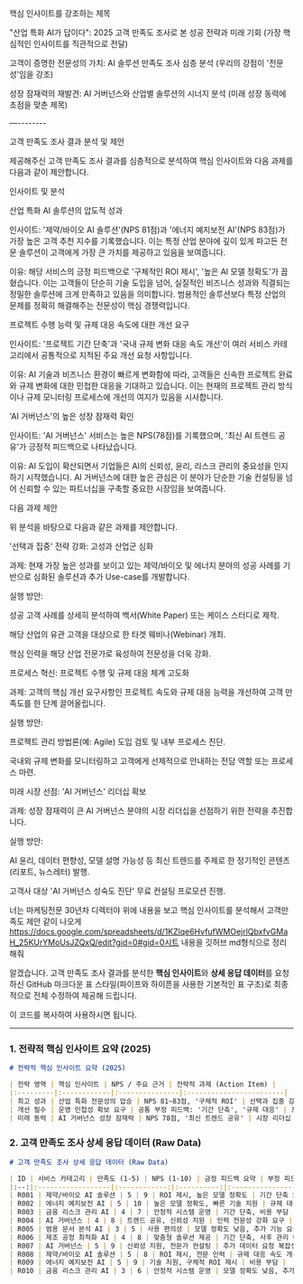 핵심 인사이트를 강조하는 제목

"산업 특화 AI가 답이다": 2025 고객 만족도 조사로 본 성공 전략과 미래 기회 (가장 핵심적인 인사이트를 직관적으로 전달)

고객이 증명한 전문성의 가치: AI 솔루션 만족도 조사 심층 분석 (우리의 강점이 '전문성'임을 강조)

성장 잠재력의 재발견: AI 거버넌스와 산업별 솔루션의 시너지 분석 (미래 성장 동력에 초점을 맞춘 제목)

—--------

고객 만족도 조사 결과 분석 및 제안

제공해주신 고객 만족도 조사 결과를 심층적으로 분석하여 핵심 인사이트와 다음 과제를 다음과 같이 제안합니다.

인사이트 및 분석

산업 특화 AI 솔루션의 압도적 성과

인사이트: '제약/바이오 AI 솔루션'(NPS 81점)과 '에너지 예지보전 AI'(NPS 83점)가 가장 높은 고객 추천 지수를 기록했습니다. 이는 특정 산업 분야에 깊이 있게 파고든 전문 솔루션이 고객에게 가장 큰 가치를 제공하고 있음을 보여줍니다.

이유: 해당 서비스의 긍정 피드백으로 '구체적인 ROI 제시', '높은 AI 모델 정확도'가 꼽혔습니다. 이는 고객들이 단순히 기술 도입을 넘어, 실질적인 비즈니스 성과와 직결되는 정밀한 솔루션에 크게 만족하고 있음을 의미합니다. 범용적인 솔루션보다 특정 산업의 문제를 정확히 해결해주는 전문성이 핵심 경쟁력입니다.

프로젝트 수행 능력 및 규제 대응 속도에 대한 개선 요구

인사이트: '프로젝트 기간 단축'과 '국내 규제 변화 대응 속도 개선'이 여러 서비스 카테고리에서 공통적으로 지적된 주요 개선 요청 사항입니다.

이유: AI 기술과 비즈니스 환경이 빠르게 변화함에 따라, 고객들은 신속한 프로젝트 완료와 규제 변화에 대한 민첩한 대응을 기대하고 있습니다. 이는 현재의 프로젝트 관리 방식이나 규제 모니터링 프로세스에 개선의 여지가 있음을 시사합니다.

'AI 거버넌스'의 높은 성장 잠재력 확인

인사이트: 'AI 거버넌스' 서비스는 높은 NPS(78점)를 기록했으며, '최신 AI 트렌드 공유'가 긍정적 피드백으로 나타났습니다.

이유: AI 도입이 확산되면서 기업들은 AI의 신뢰성, 윤리, 리스크 관리의 중요성을 인지하기 시작했습니다. AI 거버넌스에 대한 높은 관심은 이 분야가 단순한 기술 컨설팅을 넘어 신뢰할 수 있는 파트너십을 구축할 중요한 시장임을 보여줍니다.

다음 과제 제안

위 분석을 바탕으로 다음과 같은 과제를 제안합니다.

'선택과 집중' 전략 강화: 고성과 산업군 심화

과제: 현재 가장 높은 성과를 보이고 있는 제약/바이오 및 에너지 분야의 성공 사례를 기반으로 심화된 솔루션과 추가 Use-case를 개발합니다.

실행 방안:

성공 고객 사례를 상세히 분석하여 백서(White Paper) 또는 케이스 스터디로 제작.

해당 산업의 유관 고객을 대상으로 한 타겟 웨비나(Webinar) 개최.

핵심 인력을 해당 산업 전문가로 육성하여 전문성을 더욱 강화.

프로세스 혁신: 프로젝트 수행 및 규제 대응 체계 고도화

과제: 고객의 핵심 개선 요구사항인 프로젝트 속도와 규제 대응 능력을 개선하여 고객 만족도를 한 단계 끌어올립니다.

실행 방안:

프로젝트 관리 방법론(예: Agile) 도입 검토 및 내부 프로세스 진단.

국내외 규제 변화를 모니터링하고 고객에게 선제적으로 안내하는 전담 역할 또는 프로세스 마련.

미래 시장 선점: 'AI 거버넌스' 리더십 확보

과제: 성장 잠재력이 큰 AI 거버넌스 분야의 시장 리더십을 선점하기 위한 전략을 추진합니다.

실행 방안:

AI 윤리, 데이터 편향성, 모델 설명 가능성 등 최신 트렌드를 주제로 한 정기적인 콘텐츠(리포트, 뉴스레터) 발행.

고객사 대상 'AI 거버넌스 성숙도 진단' 무료 컨설팅 프로모션 진행.



너는 마케팅전문 30년차 디렉터야 위에 내용을 보고 핵심 인사이트를 분석해서 고객만족도 제안 같이 나오게 https://docs.google.com/spreadsheets/d/1KZlqe6HvfufWMOejrlQbxfvGMaH_25KUrYMoUsJZQxQ/edit?gid=0#gid=0시트 내용을 깃허브 md형식으로 정리해줘


알겠습니다. 고객 만족도 조사 결과를 분석한 **핵심 인사이트**와 **상세 응답 데이터**를 요청하신 GitHub 마크다운 표 스타일(파이프와 하이픈을 사용한 기본적인 표 구조)로 최종적으로 전체 수정하여 제공해 드립니다.

이 코드를 복사하여 사용하시면 됩니다.

-----

### 1\. 전략적 핵심 인사이트 요약 (2025)

```markdown
# 전략적 핵심 인사이트 요약 (2025)

| 전략 영역 | 핵심 인사이트 | NPS / 주요 근거 | 전략적 과제 (Action Item) |
|:---------|:------------|:---------------|:------------------------|
| 최고 성과 | 산업 특화 전문성의 압승 | NPS 81~83점, '구체적 ROI' | 선택과 집중 강화 (고성과 산업군에 리소스 집중) |
| 개선 필수 | 운영 민첩성 확보 요구 | 공통 부정 피드백: '기간 단축', '규제 대응' | 프로세스 혁신 (Agile 도입, 규제 선제적 안내) |
| 미래 동력 | AI 거버넌스 성장 잠재력 | NPS 78점, '최신 트렌드 공유' | 시장 리더십 확보 (Thought Leadership, 성숙도 진단) |
```

### 2\. 고객 만족도 조사 상세 응답 데이터 (Raw Data)

```markdown
# 고객 만족도 조사 상세 응답 데이터 (Raw Data)

| ID | 서비스 카테고리 | 만족도 (1-5) | NPS (1-10) | 긍정 피드백 요약 | 부정 피드백 요약 |
|:--:|:------------------|:------------:|:----------:|:------------------|:-------------------|
| R001 | 제약/바이오 AI 솔루션 | 5 | 9 | ROI 제시, 높은 모델 정확도 | 기간 단축 요구 |
| R002 | 에너지 예지보전 AI | 5 | 10 | 높은 모델 정확도, 빠른 기술 지원 | 규제 대응 속도 개선 |
| R003 | 금융 리스크 관리 AI | 4 | 7 | 안정적 시스템 운영 | 기간 단축, 비용 부담 |
| R004 | AI 거버넌스 | 4 | 8 | 트렌드 공유, 신뢰성 지원 | 인력 전문성 강화 요구 |
| R005 | 범용 문서 분석 AI | 3 | 5 | 사용 편의성 | 모델 정확도 낮음, 추가 기능 요구 |
| R006 | 제조 공정 최적화 AI | 4 | 8 | 맞춤형 솔루션 제공 | 기간 단축, 사후 관리 미흡 |
| R007 | AI 거버넌스 | 5 | 9 | 신뢰성 지원, 전문가 컨설팅 | 추가 데이터 요청 복잡성 |
| R008 | 제약/바이오 AI 솔루션 | 5 | 8 | ROI 제시, 전문 인력 | 규제 대응 속도 개선 |
| R009 | 에너지 예지보전 AI | 5 | 9 | 기술 지원, 구체적 ROI 제시 | 비용 부담 |
| R010 | 금융 리스크 관리 AI | 3 | 6 | 안정적 시스템 운영 | 모델 정확도 낮음, 추가 기능 요구 |
```

